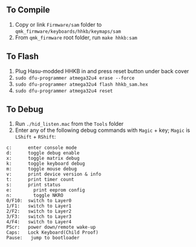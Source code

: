 ## To Compile
1. Copy or link `Firmware/sam` folder to `qmk_firmware/keyboards/hhkb/keymaps/sam`
2. From `qmk_firmware` root folder, run `make hhkb:sam`

## To Flash
1. Plug Hasu-modded HHKB in and press reset button under back cover
2. `sudo dfu-programmer atmega32u4 erase --force`
3. `sudo dfu-programmer atmega32u4 flash hhkb_sam.hex`
4. `sudo dfu-programmer atmega32u4 reset`

## To Debug
1. Run `./hid_listen.mac` from the `Tools` folder
2. Enter any of the following debug commands with `Magic` + key; `Magic` is `LShift` + `RShift`:
```
c:      enter console mode
d:      toggle debug enable
x:      toggle matrix debug
k:      toggle keyboard debug
m:      toggle mouse debug
v:      print device version & info
t:      print timer count
s:      print status
e:        print eeprom config
n:        toggle NKRO
0/F10:  switch to Layer0
1/F1:   switch to Layer1
2/F2:   switch to Layer2
3/F3:   switch to Layer3
4/F4:   switch to Layer4
PScr:   power down/remote wake-up
Caps:   Lock Keyboard(Child Proof)
Pause:   jump to bootloader
```
